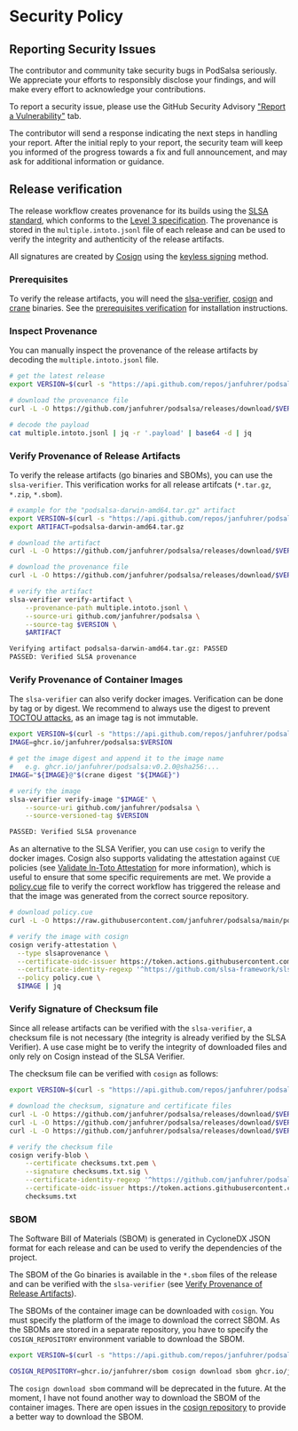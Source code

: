 # Security Policy

## Reporting Security Issues

The contributor and community take security bugs in PodSalsa seriously. We appreciate your efforts to responsibly disclose your findings, and will make every effort to acknowledge your contributions.

To report a security issue, please use the GitHub Security Advisory ["Report a Vulnerability"](https://github.com/janfuhrer/podsalsa/security/advisories/new) tab.

The contributor will send a response indicating the next steps in handling your report. After the initial reply to your report, the security team will keep you informed of the progress towards a fix and full announcement, and may ask for additional information or guidance.

## Release verification

The release workflow creates provenance for its builds using the [SLSA standard](https://slsa.dev), which conforms to the [Level 3 specification](https://slsa.dev/spec/v1.0/levels#build-l3). The provenance is stored in the `multiple.intoto.jsonl` file of each release and can be used to verify the integrity and authenticity of the release artifacts.

All signatures are created by [Cosign](https://github.com/sigstore/cosign) using the [keyless signing](https://docs.sigstore.dev/verifying/verify/#keyless-verification-using-openid-connect) method.

### Prerequisites

To verify the release artifacts, you will need the [slsa-verifier](https://github.com/slsa-framework/slsa-verifier), [cosign](https://github.com/sigstore/cosign) and [crane](https://github.com/google/go-containerregistry/blob/main/cmd/crane/README.md) binaries. See the [prerequisites verification](docs/prerequisites_verification.md) for installation instructions.

### Inspect Provenance

You can manually inspect the provenance of the release artifacts by decoding the `multiple.intoto.jsonl` file.

```bash
# get the latest release
export VERSION=$(curl -s "https://api.github.com/repos/janfuhrer/podsalsa/releases/latest" | jq -r '.tag_name')

# download the provenance file
curl -L -O https://github.com/janfuhrer/podsalsa/releases/download/$VERSION/multiple.intoto.jsonl

# decode the payload
cat multiple.intoto.jsonl | jq -r '.payload' | base64 -d | jq
```

### Verify Provenance of Release Artifacts

To verify the release artifacts (go binaries and SBOMs), you can use the `slsa-verifier`. This verification works for all release artifcats (`*.tar.gz`, `*.zip`, `*.sbom`).

```bash
# example for the "podsalsa-darwin-amd64.tar.gz" artifact
export VERSION=$(curl -s "https://api.github.com/repos/janfuhrer/podsalsa/releases/latest" | jq -r '.tag_name')
export ARTIFACT=podsalsa-darwin-amd64.tar.gz

# download the artifact
curl -L -O https://github.com/janfuhrer/podsalsa/releases/download/$VERSION/$ARTIFACT

# download the provenance file
curl -L -O https://github.com/janfuhrer/podsalsa/releases/download/$VERSION/multiple.intoto.jsonl

# verify the artifact
slsa-verifier verify-artifact \
	--provenance-path multiple.intoto.jsonl \
	--source-uri github.com/janfuhrer/podsalsa \
	--source-tag $VERSION \
    $ARTIFACT

Verifying artifact podsalsa-darwin-amd64.tar.gz: PASSED
PASSED: Verified SLSA provenance
```

### Verify Provenance of Container Images

The `slsa-verifier` can also verify docker images. Verification can be done by tag or by digest. We recommend to always use the digest to prevent [TOCTOU attacks](https://github.com/slsa-framework/slsa-verifier?tab=readme-ov-file#toctou-attacks), as an image tag is not immutable.

```bash
export VERSION=$(curl -s "https://api.github.com/repos/janfuhrer/podsalsa/releases/latest" | jq -r '.tag_name')
IMAGE=ghcr.io/janfuhrer/podsalsa:$VERSION

# get the image digest and append it to the image name
#   e.g. ghcr.io/janfuhrer/podsalsa:v0.2.0@sha256:...
IMAGE="${IMAGE}@"$(crane digest "${IMAGE}")

# verify the image
slsa-verifier verify-image "$IMAGE" \
	--source-uri github.com/janfuhrer/podsalsa \
	--source-versioned-tag $VERSION

PASSED: Verified SLSA provenance
```

As an alternative to the SLSA Verifier, you can use `cosign` to verify the docker images. Cosign also supports validating the attestation against `CUE` policies (see [Validate In-Toto Attestation](https://docs.sigstore.dev/verifying/attestation/#validate-in-toto-attestations) for more information), which is useful to ensure that some specific requirements are met. We provide a [policy.cue](./policy.cue) file to verify the correct workflow has triggered the release and that the image was generated from the correct source repository. 

```bash
# download policy.cue
curl -L -O https://raw.githubusercontent.com/janfuhrer/podsalsa/main/policy.cue

# verify the image with cosign
cosign verify-attestation \
  --type slsaprovenance \
  --certificate-oidc-issuer https://token.actions.githubusercontent.com \
  --certificate-identity-regexp '^https://github.com/slsa-framework/slsa-github-generator/.github/workflows/generator_container_slsa3.yml@refs/tags/v[0-9]+.[0-9]+.[0-9]+$' \
  --policy policy.cue \
  $IMAGE | jq
```

### Verify Signature of Checksum file

Since all release artifacts can be verified with the `slsa-verifier`, a checksum file is not necessary (the integrity is already verified by the SLSA Verifier). A use case might be to verify the integrity of downloaded files and only rely on Cosign instead of the SLSA Verifier.

The checksum file can be verified with `cosign` as follows:

```bash
export VERSION=$(curl -s "https://api.github.com/repos/janfuhrer/podsalsa/releases/latest" | jq -r '.tag_name')

# download the checksum, signature and certificate files
curl -L -O https://github.com/janfuhrer/podsalsa/releases/download/$VERSION/checksums.txt
curl -L -O https://github.com/janfuhrer/podsalsa/releases/download/$VERSION/checksums.txt.sig
curl -L -O https://github.com/janfuhrer/podsalsa/releases/download/$VERSION/checksums.txt.pem

# verify the checksum file
cosign verify-blob \
	--certificate checksums.txt.pem \
	--signature checksums.txt.sig \
	--certificate-identity-regexp '^https://github.com/janfuhrer/podsalsa/.github/workflows/release.yml@refs/tags/v[0-9]+.[0-9]+.[0-9]+$' \
	--certificate-oidc-issuer https://token.actions.githubusercontent.com \
	checksums.txt
```

### SBOM

The Software Bill of Materials (SBOM) is generated in CycloneDX JSON format for each release and can be used to verify the dependencies of the project.

The SBOM of the Go binaries is available in the `*.sbom` files of the release and can be verified with the `slsa-verifier` (see [Verify Provenance of Release Artifacts](#verify-provenance-of-release-artifacts)).

The SBOMs of the container image can be downloaded with `cosign`. You must specify the platform of the image to download the correct SBOM. As the SBOMs are stored in a separate repository, you have to specify the `COSIGN_REPOSITORY` environment variable to download the SBOM.

```bash
export VERSION=$(curl -s "https://api.github.com/repos/janfuhrer/podsalsa/releases/latest" | jq -r '.tag_name')

COSIGN_REPOSITORY=ghcr.io/janfuhrer/sbom cosign download sbom ghcr.io/janfuhrer/podsalsa:$VERSION --platform linux/arm64
```

The `cosign download sbom` command will be deprecated in the future. At the moment, I have not found another way to download the SBOM of the container images. There are open issues in the [cosign repository](https://github.com/sigstore/cosign/issues/2307) to provide a better way to download the SBOM.
